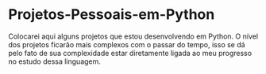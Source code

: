 # Projetos-Pessoais-em-Python
Colocarei aqui alguns projetos que estou desenvolvendo em Python.
O nível dos projetos ficarão mais complexos com o passar do tempo, 
isso se dá pelo fato de sua complexidade estar diretamente ligada 
ao meu progresso no estudo dessa linguagem.
